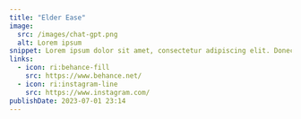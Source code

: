 ```yaml
---
title: "Elder Ease"
image:
  src: /images/chat-gpt.png
  alt: Lorem ipsum
snippet: Lorem ipsum dolor sit amet, consectetur adipiscing elit. Donec dignissim sodales nunc nec gravida. Fusce sem ipsum, posuere finibus eros et, ultricies bibendum sem. Quisque tincidunt enim libero
links:
  - icon: ri:behance-fill
    src: https://www.behance.net/
  - icon: ri:instagram-line
    src: https://www.instagram.com/
publishDate: 2023-07-01 23:14
---
```

